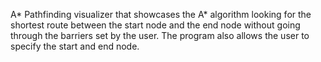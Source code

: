 A* Pathfinding visualizer that showcases the A* algorithm looking for the shortest route between the start node and the end node without going through the barriers set by the user. The program also allows the user to specify the start and end node.
